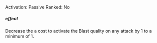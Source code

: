 Activation: Passive
Ranked: No
##### effect
Decrease the a cost to activate the Blast
quality on any attack by 1 to a minimum of 1.